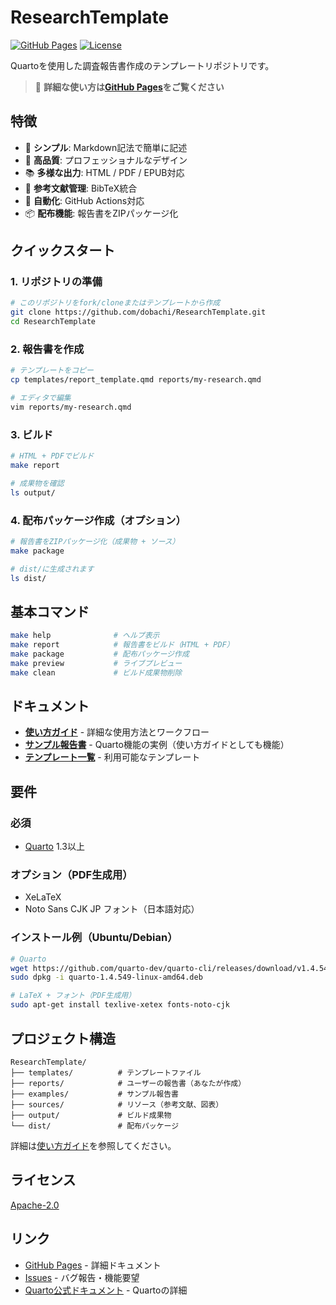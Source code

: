 # ResearchTemplate

[![GitHub Pages](https://img.shields.io/badge/docs-GitHub%20Pages-blue)](https://dobachi.github.io/ResearchTemplate/)
[![License](https://img.shields.io/badge/license-Apache%202.0-green)](LICENSE)

Quartoを使用した調査報告書作成のテンプレートリポジトリです。

> 📖 **詳細な使い方は[GitHub Pages](https://dobachi.github.io/ResearchTemplate/)をご覧ください**

## 特徴

- 📝 **シンプル**: Markdown記法で簡単に記述
- 🎨 **高品質**: プロフェッショナルなデザイン
- 📚 **多様な出力**: HTML / PDF / EPUB対応
- 🔗 **参考文献管理**: BibTeX統合
- 🤖 **自動化**: GitHub Actions対応
- 📦 **配布機能**: 報告書をZIPパッケージ化

## クイックスタート

### 1. リポジトリの準備

```bash
# このリポジトリをfork/cloneまたはテンプレートから作成
git clone https://github.com/dobachi/ResearchTemplate.git
cd ResearchTemplate
```

### 2. 報告書を作成

```bash
# テンプレートをコピー
cp templates/report_template.qmd reports/my-research.qmd

# エディタで編集
vim reports/my-research.qmd
```

### 3. ビルド

```bash
# HTML + PDFでビルド
make report

# 成果物を確認
ls output/
```

### 4. 配布パッケージ作成（オプション）

```bash
# 報告書をZIPパッケージ化（成果物 + ソース）
make package

# dist/に生成されます
ls dist/
```

## 基本コマンド

```bash
make help              # ヘルプ表示
make report            # 報告書をビルド（HTML + PDF）
make package           # 配布パッケージ作成
make preview           # ライブプレビュー
make clean             # ビルド成果物削除
```

## ドキュメント

- **[使い方ガイド](https://dobachi.github.io/ResearchTemplate/)** - 詳細な使用方法とワークフロー
- **[サンプル報告書](https://dobachi.github.io/ResearchTemplate/examples/technology-survey.html)** - Quarto機能の実例（使い方ガイドとしても機能）
- **[テンプレート一覧](templates/README.md)** - 利用可能なテンプレート

## 要件

### 必須

- [Quarto](https://quarto.org/docs/get-started/) 1.3以上

### オプション（PDF生成用）

- XeLaTeX
- Noto Sans CJK JP フォント（日本語対応）

### インストール例（Ubuntu/Debian）

```bash
# Quarto
wget https://github.com/quarto-dev/quarto-cli/releases/download/v1.4.549/quarto-1.4.549-linux-amd64.deb
sudo dpkg -i quarto-1.4.549-linux-amd64.deb

# LaTeX + フォント（PDF生成用）
sudo apt-get install texlive-xetex fonts-noto-cjk
```

## プロジェクト構造

```
ResearchTemplate/
├── templates/          # テンプレートファイル
├── reports/            # ユーザーの報告書（あなたが作成）
├── examples/           # サンプル報告書
├── sources/            # リソース（参考文献、図表）
├── output/             # ビルド成果物
└── dist/               # 配布パッケージ
```

詳細は[使い方ガイド](https://dobachi.github.io/ResearchTemplate/)を参照してください。

## ライセンス

[Apache-2.0](LICENSE)

## リンク

- [GitHub Pages](https://dobachi.github.io/ResearchTemplate/) - 詳細ドキュメント
- [Issues](https://github.com/dobachi/ResearchTemplate/issues) - バグ報告・機能要望
- [Quarto公式ドキュメント](https://quarto.org/docs/guide/) - Quartoの詳細
